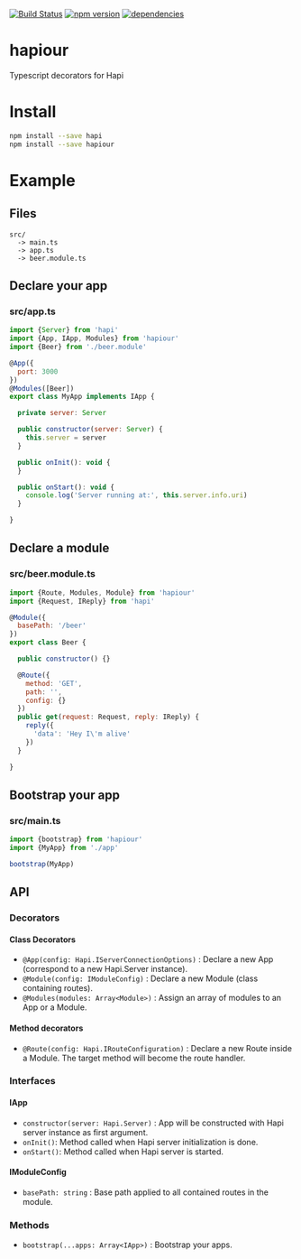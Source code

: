 [![Build Status](https://travis-ci.org/teads/hapiour.svg?branch=master)](https://travis-ci.org/teads/hapiour)
[![npm version](https://img.shields.io/npm/v/hapiour.svg)](https://www.npmjs.com/package/hapiour)
[![dependencies](https://david-dm.org/teads/hapiour.svg)](https://david-dm.org/teads/hapiour)

# hapiour

Typescript decorators for Hapi

# Install

```bash
npm install --save hapi
npm install --save hapiour
```

# Example

## Files
```
src/
  -> main.ts
  -> app.ts
  -> beer.module.ts
```

## Declare your app
### src/app.ts
```js
import {Server} from 'hapi'
import {App, IApp, Modules} from 'hapiour'
import {Beer} from './beer.module'

@App({
  port: 3000
})
@Modules([Beer])
export class MyApp implements IApp {

  private server: Server

  public constructor(server: Server) {
    this.server = server
  }

  public onInit(): void {
  }

  public onStart(): void {
    console.log('Server running at:', this.server.info.uri)
  }

}
```

## Declare a module
### src/beer.module.ts
```js
import {Route, Modules, Module} from 'hapiour'
import {Request, IReply} from 'hapi'

@Module({
  basePath: '/beer'
})
export class Beer {

  public constructor() {}

  @Route({
    method: 'GET',
    path: '',
    config: {}
  })
  public get(request: Request, reply: IReply) {
    reply({
      'data': 'Hey I\'m alive'
    })
  }

}
```

## Bootstrap your app
### src/main.ts
```js
import {bootstrap} from 'hapiour'
import {MyApp} from './app'

bootstrap(MyApp)
```

## API
### Decorators
#### Class Decorators
- `@App(config: Hapi.IServerConnectionOptions)` : Declare a new App (correspond to a new Hapi.Server instance).
- `@Module(config: IModuleConfig)` : Declare a new Module (class containing routes).
- `@Modules(modules: Array<Module>)` : Assign an array of modules to an App or a Module.

#### Method decorators
- `@Route(config: Hapi.IRouteConfiguration)` : Declare a new Route inside a Module. The target method will become the route handler.

### Interfaces

#### IApp
- `constructor(server: Hapi.Server)` : App will be constructed with Hapi server instance as first argument.
- `onInit()`: Method called when Hapi server initialization is done.
- `onStart()`: Method called when Hapi server is started.

#### IModuleConfig
- `basePath: string` : Base path applied to all contained routes in the module.

### Methods
- `bootstrap(...apps: Array<IApp>)` : Bootstrap your apps.

